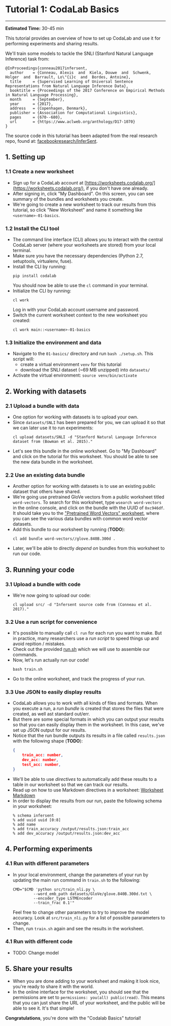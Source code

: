 # Tutorial 1: CodaLab Basics

--------------------------------------------------------------------------------

**Estimated Time:** 30-45 min

This tutorial provides an overview of how to set up CodaLab and use it for
performing experiments and sharing results.

We'll train some models to tackle the SNLI (Stanford Natural Language Inference) task from:

```
@InProceedings{conneau2017infersent,
  author    = {Conneau, Alexis  and  Kiela, Douwe  and  Schwenk, Holger  and  Barrault, Lo\"{i}c  and  Bordes, Antoine},
  title     = {Supervised Learning of Universal Sentence Representations from Natural Language Inference Data},
  booktitle = {Proceedings of the 2017 Conference on Empirical Methods in Natural Language Processing},
  month     = {September},
  year      = {2017},
  address   = {Copenhagen, Denmark},
  publisher = {Association for Computational Linguistics},
  pages     = {670--680},
  url       = {https://www.aclweb.org/anthology/D17-1070}
}
```

The source code in this tutorial has been adapted from the real research repo, found at:
[facebookresearch/InferSent](https://github.com/facebookresearch/InferSent).

## 1. Setting up

### 1.1 Create a new worksheet

- Sign up for a CodaLab account at [https://worksheets.codalab.org/](https://worksheets.codalab.org/),
  if you don't have one already.
- After signing in, click "My Dashboard". On this screen, you can see summary of the
  bundles and worksheets you create.
- We're going to create a new worksheet to track our results from this tutorial,
  so click "New Worksheet" and name it something like `<username>-01-basics`.

### 1.2 Install the CLI tool

- The command line interface (CLI) allows you to interact with the central
  CodaLab server (where your worksheets are stored) from your local terminal.
- Make sure you have the necessary dependencies (Python 2.7, setuptools, virtualenv, fuse).
- Install the CLI by running:
  ```
  pip install codalab
  ```
  You should now be able to use the `cl` command in your terminal.
- Initialize the CLI by running:
  ```
  cl work
  ```
  Log in with your CodaLab account username and password.
- Switch the current worksheet context to the new worksheet you created:
  ```
  cl work main::<username>-01-basics
  ```
  
### 1.3 Initialize the environment and data
  
  - Navigate to the `01-basics/` directory and run `bash ./setup.sh`. This script will:
      - create a virtual environment `venv` for this tutorial
      - download the SNLI dataset (~69 MB unzipped) into `datasets/`
  - Activate the virtual environment: `source venv/bin/activate`

## 2. Working with datasets

### 2.1 Upload a bundle with data

- One option for working with datasets is to upload your own.
- Since `datasets/SNLI` has been prepared for you, we can upload it so that we can later use it
to run experiments:
  ```
  cl upload datasets/SNLI -d "Stanford Natural Language Inference dataset from (Bowman et al. 2015)."
  ```
- Let's see this bundle in the online worksheet. Go to "My Dashboard" and click on the
  tutorial for this worksheet. You should be able to see the new data bundle in the worksheet.

### 2.2 Use an existing data bundle

- Another option for working with datasets is to use an existing public dataset that others
  have shared.
- We're going use pretrained GloVe vectors from a public worksheet titled
  `word-vectors`. To search for this worksheet, type `wsearch word-vectors` in the
  online console, and click on the bundle with the UUID of `0xc946df`. It should take you
  to the ["Pretrained Word Vectors" worksheet](https://worksheets.codalab.org/worksheets/0xc946dfbd2215486493672a5e5b0c88d8/),
  where you can see the various data bundles with common word vector datasets.
- Add this bundle to our worksheet by running (**TODO**):
  ```
  cl add bundle word-vectors//glove.840B.300d .
  ```
- Later, we'll be able to directly *depend on* bundles from this worksheet to
  run our code.

## 3. Running your code

### 3.1 Upload a bundle with code

- We're now going to upload our code:
  ```
  cl upload src/ -d "Infersent source code from (Conneau et al. 2017)."
  ```

### 3.2 Use a run script for convenience

- It's possible to manually call `cl run` for each run you want to make. But in practice,
  many researchers use a *run script* to speed things up and avoid repition / mistakes.
- Check out the provided [run.sh](./run.sh) which we will use to assemble our commands.
- Now, let's run actually run our code!
  ```
  bash train.sh
  ```
- Go to the online worksheet, and track the progress of your run.

### 3.3 Use JSON to easily display results

- CodaLab allows you to work with all kinds of files and formats. When you execute a run,
  a *run bundle* is created that stores the files that were created, as well ast
  standard out/err.
- But there are some special formats in which you can output your results so that you can easily
  display them in the worksheet. In this case, we've set up JSON output for our results.
- Notice that the run bundle outputs its results in a file called `results.json` with the following shape (**TODO**):
  ```json
  {
      train_acc: number,
      dev_acc: number,
      test_acc: number,
  }
  ```
- We'll be able to use *directives* to automatically add these results to a table in our
  worksheet so that we can track our results.
- Read up on how to use Markdown directives in a worksheet:
  [Worksheet Markdown](https://github.com/codalab/codalab-worksheets/wiki/Worksheet-Markdown#directives)
- In order to display the results from our run, paste the following schema in your worksheet:
  ```
  % schema infersent
  % add uuid uuid [0:8]
  % add name
  % add train_accuracy /output/results.json:train_acc
  % add dev_accuracy /output/results.json:dev_acc
  ```

## 4. Performing experiments

### 4.1 Run with different parameters

- In your local environment, change the parameters of your run by updating the main run command in
  `train.sh` to the following:
  ```
  CMD="$CMD 'python src/train_nli.py \
           --word_emb_path datasets/GloVe/glove.840B.300d.txt \
           --encoder_type LSTMEncoder
           --train_frac 0.1'"
  ```
  Feel free to change other parameters to try to improve the model accuracy. Look at `src/train_nli.py` for
  a list of possible pararameters to change.
- Then, run `train.sh` again and see the results in the worksheet.

### 4.1 Run with different code

- TODO: Change model

## 5. Share your results

- When you are done adding to your worksheet and making it look nice, you're ready to share it with
  the world.
- In the online interface for the worksheet, you should see that the permissions are set to
  `permissions: you(all) public(read)`.
  This means that you can just share the URL of your worksheet, and the public will be able to see it.
  It's that simple!

**Congratulations**, you're done with the "Codalab Basics" tutorial!
